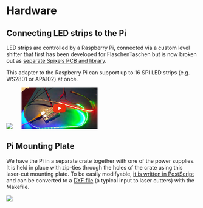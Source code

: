 Hardware
========

## Connecting LED strips to the Pi

LED strips are controlled by a Raspberry Pi, connected via
a custom level shifter that first has been developed for FlaschenTaschen
but is now broken out as [separate Spixels PCB and library][spixels].

This adapter to the Raspberry Pi can support up to 16 SPI LED strips (e.g. WS2801 or APA102) at once.

<a href="https://github.com/hzeller/spixels/tree/master/hardware"><img src="../img/pi-adapter-pcb.png" width="300px"></a>&nbsp;&nbsp;&nbsp;&nbsp;&nbsp;
<a href="http://youtu.be/HAbR64yrjUk"><img src="../img/spixels-video.jpg"></a>


## Pi Mounting Plate

We have the Pi in a separate crate together with one of the power supplies. It is
held in place with zip-ties through the holes of the crate using this
laser-cut mounting plate. To be easily modifyable,
[it is written in PostScript](./pi-mounting-rig.ps) and can be converted to a
[DXF file](./pi-mounting-rig.dxf) (a typical input to laser cutters)
with the Makefile.

![](../img/pi-mounting-rig.png)

[spixels-hardware]: https://github.com/hzeller/spixels/tree/master/hardware
[spixels]: http://spixels.org/
